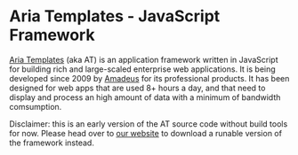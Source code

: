 # Aria Templates - JavaScript Framework

[Aria Templates](http://ariatemplates.com/) (aka AT) is an application framework written in JavaScript for building rich and large-scaled enterprise web applications. It is being developed since 2009 by [Amadeus](http://www.amadeus.com) for its professional products. It has been designed for web apps that are used 8+ hours a day, and that need to display and process an high amount of data with a minimum of bandwidth comsumption.

Disclaimer: this is an early version of the AT source code without build tools for now. Please head over to [our website](http://ariatemplates.com/download) to download a runable version of the framework instead.